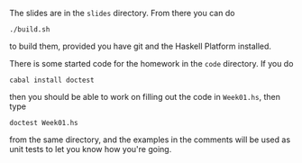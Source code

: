 The slides are in the `slides` directory.
From there you can do
```
./build.sh
```
to build them, provided you have git and the Haskell Platform installed.

There is some started code for the homework in the `code` directory.
If you do
```
cabal install doctest
```
then you should be able to work on filling out the code in `Week01.hs`, then type
```
doctest Week01.hs
```
from the same directory, and the examples in the comments will be used as unit tests to let you know how you're going.
